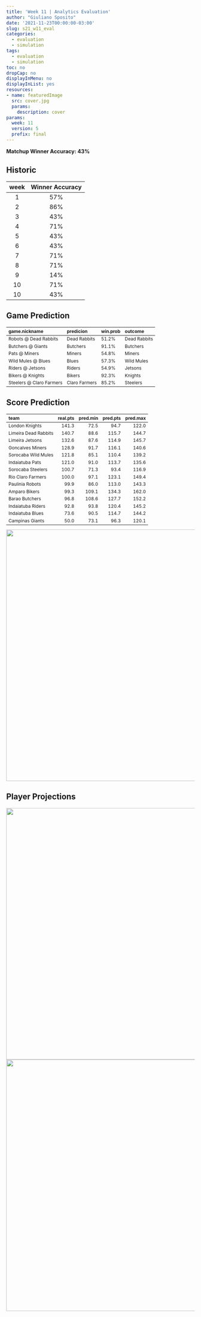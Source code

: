 ```yaml
---
title: 'Week 11 | Analytics Evaluation'
author: "Giuliano Sposito"
date: '2021-11-23T00:00:00-03:00'
slug: s21_w11_eval
categories:
  - evaluation
  - simulation
tags:
  - evaluation
  - simulation
toc: no
dropCap: no
displayInMenu: no
displayInList: yes
resources:
- name: featuredImage
  src: cover.jpg
  params:
    description: cover
params:
  week: 11
  version: 5
  prefix: final
---
```

<script src="{{< blogdown/postref >}}index_files/kePrint/kePrint.js"></script>
<link href="{{< blogdown/postref >}}index_files/lightable/lightable.css" rel="stylesheet" />
<script src="{{< blogdown/postref >}}index_files/kePrint/kePrint.js"></script>
<link href="{{< blogdown/postref >}}index_files/lightable/lightable.css" rel="stylesheet" />

**Matchup Winner Accuracy: 43%**

<!--more-->

## Historic

| week | Winner Accuracy |
|:----:|:---------------:|
| 1    |       57%       |
| 2    |       86%       |
| 3    |       43%       |
| 4    |       71%       |
| 5    |       43%       |
| 6    |       43%       |
| 7    |       71%       |
| 8    |       71%       |
| 9    |       14%       |
| 10   |       71%       |
| 10   |       43%       |







## Game Prediction

<table class="table" style="font-size: 12px; margin-left: auto; margin-right: auto;">
 <thead>
  <tr>
   <th style="text-align:left;"> game.nickname </th>
   <th style="text-align:left;"> predicion </th>
   <th style="text-align:left;"> win.prob </th>
   <th style="text-align:left;"> outcome </th>
  </tr>
 </thead>
<tbody>
  <tr>
   <td style="text-align:left;"> Robots @ Dead Rabbits </td>
   <td style="text-align:left;"> Dead Rabbits </td>
   <td style="text-align:left;"> 51.2% </td>
   <td style="text-align:left;"> Dead Rabbits </td>
  </tr>
  <tr>
   <td style="text-align:left;"> Butchers @ Giants </td>
   <td style="text-align:left;"> Butchers </td>
   <td style="text-align:left;"> 91.1% </td>
   <td style="text-align:left;"> Butchers </td>
  </tr>
  <tr>
   <td style="text-align:left;"> Pats @ Miners </td>
   <td style="text-align:left;"> Miners </td>
   <td style="text-align:left;"> 54.8% </td>
   <td style="text-align:left;"> Miners </td>
  </tr>
  <tr>
   <td style="text-align:left;"> Wild Mules @ Blues </td>
   <td style="text-align:left;"> Blues </td>
   <td style="text-align:left;"> 57.3% </td>
   <td style="text-align:left;"> Wild Mules </td>
  </tr>
  <tr>
   <td style="text-align:left;"> Riders @ Jetsons </td>
   <td style="text-align:left;"> Riders </td>
   <td style="text-align:left;"> 54.9% </td>
   <td style="text-align:left;"> Jetsons </td>
  </tr>
  <tr>
   <td style="text-align:left;"> Bikers @ Knights </td>
   <td style="text-align:left;"> Bikers </td>
   <td style="text-align:left;"> 92.3% </td>
   <td style="text-align:left;"> Knights </td>
  </tr>
  <tr>
   <td style="text-align:left;"> Steelers @ Claro Farmers </td>
   <td style="text-align:left;"> Claro Farmers </td>
   <td style="text-align:left;"> 85.2% </td>
   <td style="text-align:left;"> Steelers </td>
  </tr>
</tbody>
</table>


## Score Prediction

<table class="table" style="font-size: 12px; margin-left: auto; margin-right: auto;">
 <thead>
  <tr>
   <th style="text-align:left;"> team </th>
   <th style="text-align:right;"> real.pts </th>
   <th style="text-align:right;"> pred.min </th>
   <th style="text-align:right;"> pred.pts </th>
   <th style="text-align:right;"> pred.max </th>
  </tr>
 </thead>
<tbody>
  <tr>
   <td style="text-align:left;"> London Knights </td>
   <td style="text-align:right;"> 141.3 </td>
   <td style="text-align:right;"> 72.5 </td>
   <td style="text-align:right;"> 94.7 </td>
   <td style="text-align:right;"> 122.0 </td>
  </tr>
  <tr>
   <td style="text-align:left;"> Limeira Dead Rabbits </td>
   <td style="text-align:right;"> 140.7 </td>
   <td style="text-align:right;"> 88.6 </td>
   <td style="text-align:right;"> 115.7 </td>
   <td style="text-align:right;"> 144.7 </td>
  </tr>
  <tr>
   <td style="text-align:left;"> Limeira Jetsons </td>
   <td style="text-align:right;"> 132.6 </td>
   <td style="text-align:right;"> 87.6 </td>
   <td style="text-align:right;"> 114.9 </td>
   <td style="text-align:right;"> 145.7 </td>
  </tr>
  <tr>
   <td style="text-align:left;"> Goncalves Miners </td>
   <td style="text-align:right;"> 128.9 </td>
   <td style="text-align:right;"> 91.7 </td>
   <td style="text-align:right;"> 116.1 </td>
   <td style="text-align:right;"> 140.6 </td>
  </tr>
  <tr>
   <td style="text-align:left;"> Sorocaba Wild Mules </td>
   <td style="text-align:right;"> 121.8 </td>
   <td style="text-align:right;"> 85.1 </td>
   <td style="text-align:right;"> 110.4 </td>
   <td style="text-align:right;"> 139.2 </td>
  </tr>
  <tr>
   <td style="text-align:left;"> Indaiatuba Pats </td>
   <td style="text-align:right;"> 121.0 </td>
   <td style="text-align:right;"> 91.0 </td>
   <td style="text-align:right;"> 113.7 </td>
   <td style="text-align:right;"> 135.6 </td>
  </tr>
  <tr>
   <td style="text-align:left;"> Sorocaba Steelers </td>
   <td style="text-align:right;"> 100.7 </td>
   <td style="text-align:right;"> 71.3 </td>
   <td style="text-align:right;"> 93.4 </td>
   <td style="text-align:right;"> 116.9 </td>
  </tr>
  <tr>
   <td style="text-align:left;"> Rio Claro Farmers </td>
   <td style="text-align:right;"> 100.0 </td>
   <td style="text-align:right;"> 97.1 </td>
   <td style="text-align:right;"> 123.1 </td>
   <td style="text-align:right;"> 149.4 </td>
  </tr>
  <tr>
   <td style="text-align:left;"> Paulinia Robots </td>
   <td style="text-align:right;"> 99.9 </td>
   <td style="text-align:right;"> 86.0 </td>
   <td style="text-align:right;"> 113.0 </td>
   <td style="text-align:right;"> 143.3 </td>
  </tr>
  <tr>
   <td style="text-align:left;"> Amparo Bikers </td>
   <td style="text-align:right;"> 99.3 </td>
   <td style="text-align:right;"> 109.1 </td>
   <td style="text-align:right;"> 134.3 </td>
   <td style="text-align:right;"> 162.0 </td>
  </tr>
  <tr>
   <td style="text-align:left;"> Barao Butchers </td>
   <td style="text-align:right;"> 96.8 </td>
   <td style="text-align:right;"> 108.6 </td>
   <td style="text-align:right;"> 127.7 </td>
   <td style="text-align:right;"> 152.2 </td>
  </tr>
  <tr>
   <td style="text-align:left;"> Indaiatuba Riders </td>
   <td style="text-align:right;"> 92.8 </td>
   <td style="text-align:right;"> 93.8 </td>
   <td style="text-align:right;"> 120.4 </td>
   <td style="text-align:right;"> 145.2 </td>
  </tr>
  <tr>
   <td style="text-align:left;"> Indaiatuba Blues </td>
   <td style="text-align:right;"> 73.6 </td>
   <td style="text-align:right;"> 90.5 </td>
   <td style="text-align:right;"> 114.7 </td>
   <td style="text-align:right;"> 144.2 </td>
  </tr>
  <tr>
   <td style="text-align:left;"> Campinas Giants </td>
   <td style="text-align:right;"> 50.0 </td>
   <td style="text-align:right;"> 73.1 </td>
   <td style="text-align:right;"> 96.3 </td>
   <td style="text-align:right;"> 120.1 </td>
  </tr>
</tbody>
</table>


<img src="{{< blogdown/postref >}}index_files/figure-html/scoreChart-1.png" width="672" />

## Player Projections

<img src="{{< blogdown/postref >}}index_files/figure-html/pointsProj-1.png" width="672" />

<img src="{{< blogdown/postref >}}index_files/figure-html/projErrors-1.png" width="672" />

